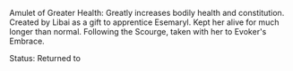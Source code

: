 Amulet of Greater Health:
Greatly increases bodily health and constitution. Created by Libai as a gift to apprentice Esemaryl. Kept her alive for much longer than normal. Following the Scourge, taken with her to Evoker's Embrace.

Status: Returned to 